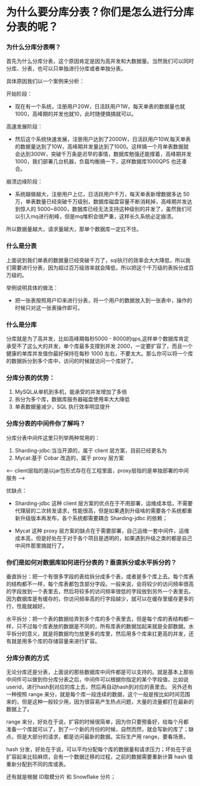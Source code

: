 # 为什么要分库分表？你们是怎么进行分库分表的呢？

### 为什么分库分表啊？
首先为什么分库分表，这个原因肯定是因为高并发和大数据量。当然我们可以同时分库、分表，也可以只单独进行分库或者单独分表。

具体原因我们以一个案例来分析：
    
开始阶段：
- 现在有一个系统，注册用户20W，日活跃用户1W，每天单表的数据量也就1000，高峰期的并发也就10，此时随便搞搞就可以。

高速发展阶段：
- 然后这个系统快速发展，注册用户达到了2000W，日活跃用户10W,每天单表的数据量达到了10W，高峰期并发量达到了1000。这样搞一个月单表数据就会达到300W，突破千万条是迟早的事情，数据库勉强还能撑着，高峰期并发1000，我们部署几台机器，负载均衡搞一下，这样数据库1000QPS 也还凑合。

崩溃边缘阶段：
- 系统越做越大，注册用户上亿，日活跃用户千万，每天单表新增数据多达 50 万，单表数量已经突破千万级别，数据库磁盘容量不断消耗掉，高峰期并发达到惊人的 5000~8000，数据库已经无法支持这种级别的并发了，虽然我们可以引入mq进行削峰，但是mq堆积会很严重，这样长久系统必定崩溃。

所以数据量越大，请求量越大，那单个数据库一定扛不住。


### 什么是分表
上面说到我们单表的数据量已经突破千万了，sql执行的效率会大大降低，所以我们需要进行分表，因为超过百万级效率就会降低，所以把这个千万级的表拆分成百万级的。

举例说明具体的做法：
* 把一张表按照用户ID来进行分表，将一个用户的数据放入到一张表中，操作的时候只对这一张表操作即可。

### 什么是分库
分库就是为了高并发，比如高峰期每秒5000 - 8000的qps,这样单个数据库肯定承受不了这么大的并发，单个库最多支撑到并发 2000，一定要扩容了，而且一个健康的单库并发值你最好保持在每秒 1000 左右，不要太大。那么你可以将一个库的数据拆分到多个库中，访问的时候就访问一个库好了。


### 分库分表的优势：
1. MySQL从单机到多机，能承受的并发增加了多倍
2. 拆分为多个库，数据库服务器磁盘使用率大大降低
3. 单表数据量减少，SQL 执行效率明显提升


### 分库分表的中间件你了解吗？
分库分表中间件这里只列举两种常用的：
1. Sharding-jdbc:当当开源的，属于 client 层方案，目前已经更名为
2. Mycat:基于 Cobar 改造的，属于 proxy 层方案

<-- client层指的是以jar包形式存在在工程里面，proxy层指的是单独部署的中间服务 -->

优缺点：
* Sharding-jdbc 这种 client 层方案的优点在于不用部署，运维成本低，不需要代理层的二次转发请求，性能很高，但是如果遇到升级啥的需要各个系统都重新升级版本再发布，各个系统都需要耦合 Sharding-jdbc 的依赖；

* Mycat 这种 proxy 层方案的缺点在于需要部署，自己运维一套中间件，运维成本高，但是好处在于对于各个项目是透明的，如果遇到升级之类的都是自己中间件那里搞就行了。


### 你们是如何对数据库如何进行分表的？垂直拆分或水平拆分的？
垂直拆分：把一个有很多字段的表给拆分成多个表，或者是多个库上去。每个库表的结构都不一样，每个库表都包含部分字段。一般来说，会将较少的访问频率很高的字段放到一个表里去，然后将较多的访问频率很低的字段放到另外一个表里去。因为数据库是有缓存的，你访问频率高的行字段越少，就可以在缓存里缓存更多的行，性能就越好。

水平拆分：把一个表的数据给弄到多个库的多个表里去，但是每个库的表结构都一样，只不过每个库表放的数据是不同的，所有库表的数据加起来就是全部数据。水平拆分的意义，就是将数据均匀放更多的库里，然后用多个库来扛更高的并发，还有就是用多个库的存储容量来进行扩容。


### 分库分表的方式
无论分库还是分表，上面说的那些数据库中间件都是可以支持的。就是基本上那些中间件可以做到你分库分表之后，中间件可以根据你指定的某个字段值，比如说 userid，进行hash到对应的库上去，然后再自动hash到对应的表里去。
另外还有一种按照 range 来分，就是每个库一段连续的数据，这个一般是按比如时间范围来的，但是这种一般较少用，因为很容易产生热点问题，大量的流量都打在最新的数据上了。

range 来分，好处在于说，扩容的时候很简单，因为你只要预备好，给每个月都准备一个库就可以了，到了一个新的月份的时候，自然而然，就会写新的库了；缺点，但是大部分的请求，都是访问最新的数据。实际生产用 range，要看场景。

hash 分发，好处在于说，可以平均分配每个库的数据量和请求压力；坏处在于说扩容起来比较麻烦，会有一个数据迁移的过程，之前的数据需要重新计算 hash 值重新分配到不同的库或表。

还有就是根据 ID取模分片 和 Snowflake 分片；




